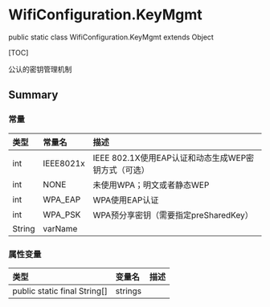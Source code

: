 # WifiConfiguration.KeyMgmt

public static class WifiConfiguration.KeyMgmt extends Object

[TOC]

公认的密钥管理机制

## Summary

### 常量

|类型|常量名|描述|
|:--|:--|:--|
|int|IEEE8021x|IEEE 802.1X使用EAP认证和动态生成WEP密钥方式（可选）|
|int|NONE|未使用WPA；明文或者静态WEP|
|int|WPA_EAP|WPA使用EAP认证|
|int|WPA_PSK|WPA预分享密钥（需要指定preSharedKey）|
|String|varName||

### 属性变量

|类型|变量名|描述|
|:--|:--|:--|
|public static final String[]|strings||
